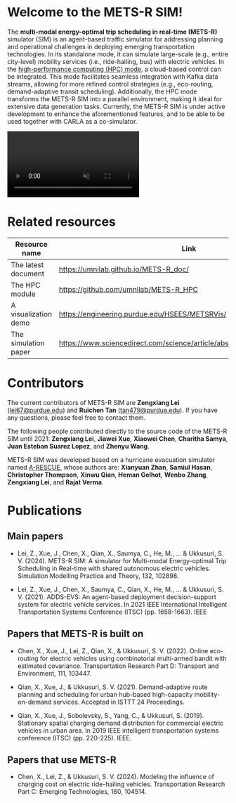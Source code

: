 # Welcome to the METS-R SIM!

The **multi-modal energy-optimal trip scheduling in real-time (METS-R)** simulator (SIM) is an agent-based traffic simulator for addressing planning and operational challenges in deploying emerging transportation technologies. In its standalone mode, it can simulate large-scale (e.g., entire city-level) mobility services (i.e., ride-hailing, bus) with electric vehicles. In the [high-performance computing (HPC) mode](https://github.com/umnilab/METS-R_HPC), a cloud-based control can be integrated. This mode facilitates seamless integration with Kafka data streams, allowing for more refined control strategies (e.g., eco-routing, demand-adaptive transit scheduling). Additionally, the HPC mode transforms the METS-R SIM into a parallel environment, making it ideal for extensive data generation tasks. Currently, the METS-R SIM is under active development to enhance the aforementioned features, and to be able to be used together with CARLA as a co-simulator.

<video src="https://user-images.githubusercontent.com/7522913/203042173-8eaa13db-bcdc-4fc3-aa54-40d3640fa6ee.mp4" data-canonical-src="https://user-images.githubusercontent.com/7522913/203042173-8eaa13db-bcdc-4fc3-aa54-40d3640fa6ee.mp4" controls="controls" muted="muted" class="d-block rounded-bottom-2 border-top width-fit" style="max-height:640px;">
</video>

# Related resources

| Resource name      | Link      |
| ------------- | ------------- |
| The latest document | https://umnilab.github.io/METS-R_doc/ |
| The HPC module | https://github.com/umnilab/METS-R_HPC |
| A visualization demo | https://engineering.purdue.edu/HSEES/METSRVis/ |
| The simulation paper | https://www.sciencedirect.com/science/article/abs/pii/S1569190X24000121 |


# Contributors
The current contributors of METS-R SIM are **Zengxiang Lei** (lei67@purdue.edu) and **Ruichen Tan** (tan479@purdue.edu). If you have any questions, please feel free to contact them.

The following people contributed directly to the source code of the METS-R SIM until 2021: **Zengxiang Lei**, **Jiawei Xue**, **Xiaowei Chen**, **Charitha Samya**, **Juan Esteban Suarez Lopez**, and **Zhenyu Wang**.

METS-R SIM was developed based on a hurricane evacuation simulator named [A-RESCUE](https://github.com/umnilab/A_RESCUE), whose authors are: **Xianyuan Zhan**, **Samiul Hasan**, **Christopher Thompson**, **Xinwu Qian**, **Heman Gelhot**, **Wenbo Zhang**, **Zengxiang Lei**, and **Rajat Verma**.

# Publications

## Main papers
+ Lei, Z., Xue, J., Chen, X., Qian, X., Saumya, C., He, M., ... & Ukkusuri, S. V. (2024). METS-R SIM: A simulator for Multi-modal Energy-optimal Trip Scheduling in Real-time with shared autonomous electric vehicles. Simulation Modelling Practice and Theory, 132, 102898.

+ Lei, Z., Xue, J., Chen, X., Saumya, C., Qian, X., He, M., ... & Ukkusuri, S. V. (2021). ADDS-EVS: An agent-based deployment decision-support system for electric vehicle services. In 2021 IEEE International Intelligent Transportation Systems Conference (ITSC) (pp. 1658-1663). IEEE

## Papers that METS-R is built on
+ Chen, X., Xue, J., Lei, Z., Qian, X., & Ukkusuri, S. V. (2022). Online eco-routing for electric vehicles using combinatorial multi-armed bandit with estimated covariance. Transportation Research Part D: Transport and Environment, 111, 103447.

+ Qian, X., Xue, J., & Ukkusuri, S. V. (2021). Demand-adaptive route planning and scheduling for urban hub-based high-capacity mobility-on-demand services. Accepted in ISTTT 24 Proceedings.

+  Qian, X., Xue, J., Sobolevsky, S., Yang, C., & Ukkusuri, S. (2019). Stationary spatial charging demand distribution for commercial electric vehicles in urban area. In 2019 IEEE intelligent transportation systems conference (ITSC) (pp. 220-225). IEEE.


## Papers that use METS-R
+ Chen, X., Lei, Z., & Ukkusuri, S. V. (2024). Modeling the influence of charging cost on electric ride-hailing vehicles. Transportation Research Part C: Emerging Technologies, 160, 104514.

